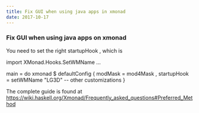 ```yaml
---
title: Fix GUI when using java apps in xmonad
date: 2017-10-17
---
```


### Fix GUI when using java apps on xmonad

You need to set the right startupHook , which is

import XMonad.Hooks.SetWMName
...

main = do
    xmonad $ defaultConfig
    { modMask = mod4Mask
    , startupHook = setWMName "LG3D"
    -- other customizations
    }

The complete guide is found at
https://wiki.haskell.org/Xmonad/Frequently_asked_questions#Preferred_Method

